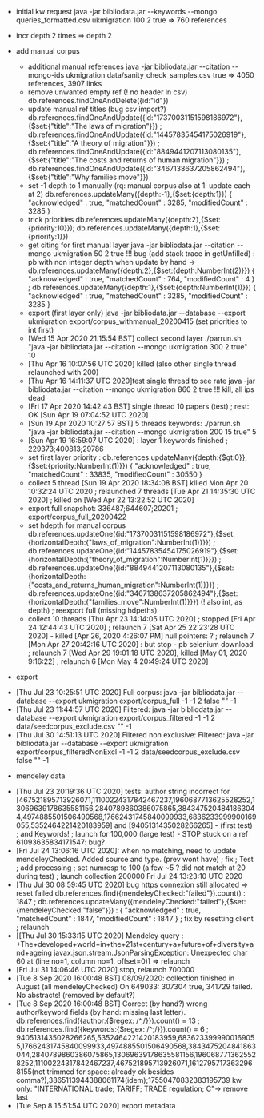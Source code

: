 
* initial kw request java -jar bibliodata.jar --keywords --mongo queries_formatted.csv ukmigration 100 2 true
  => 760 references
* incr depth 2 times => depth 2

* add manual corpus
  -  additional manual references java -jar bibliodata.jar --citation --mongo-ids ukmigration data/sanity_check_samples.csv true 
  => 4050 references, 3907 links
  -  remove unwanted empty ref (! no header in csv) db.references.findOneAndDelete({id:"id"})
  -  update manual ref titles (bug csv import?) db.references.findOneAndUpdate({id:"17370031151598186972"},{$set:{"title":"The laws of migration"}}) ; db.references.findOneAndUpdate({id:"14457835454175026919"},{$set:{"title":"A theory of migration"}}) ; db.references.findOneAndUpdate({id:"8849441207113080135"},{$set:{"title":"The costs and returns of human migration"}}) ; db.references.findOneAndUpdate({id:"3467138637205862494"},{$set:{"title":"Why families move"}})
  - set -1 depth to 1 manually (rq: manual corpus also at 1: update each at 2) db.references.updateMany({depth:-1},{$set:{depth:1}})
     { "acknowledged" : true, "matchedCount" : 3285, "modifiedCount" : 3285 }
  - trick priorities db.references.updateMany({depth:2},{$set:{priority:10}}); db.references.updateMany({depth:1},{$set:{priority:1}})
  - get citing for first manual layer java -jar bibliodata.jar --citation --mongo ukmigration 50 2 true 
    !!! bug (add stack trace in getUnfilled) : pb with non integer depth when update by hand ->  db.references.updateMany({depth:2},{$set:{depth:NumberInt(2)}})
     { "acknowledged" : true, "matchedCount" : 764, "modifiedCount" : 4 } ; db.references.updateMany({depth:1},{$set:{depth:NumberInt(1)}})
     { "acknowledged" : true, "matchedCount" : 3285, "modifiedCount" : 3285 }
  - export (first layer only) java -jar bibliodata.jar --database --export ukmigration export/corpus_withmanual_20200415 (set priorities to int first)
  - [Wed 15 Apr 2020 21:15:54 BST] collect second layer ./parrun.sh "java -jar bibliodata.jar --citation --mongo ukmigration 300 2 true" 10
  - [Thu Apr 16 10:07:56 UTC 2020] killed (also other single thread relaunched with 200)
  - [Thu Apr 16 14:11:37 UTC 2020]test single thread to see rate  java -jar bibliodata.jar --citation --mongo ukmigration 860 2 true !!! kill, all ips dead
  - [Fri 17 Apr 2020 14:42:43 BST] single thread 10 papers (test) ; rest: OK [Sun Apr 19 07:04:52 UTC 2020]
  - [Sun 19 Apr 2020 10:27:57 BST] 5 threads keywords: ./parrun.sh "java -jar bibliodata.jar --citation --mongo ukmigration 200 15 true" 5
  - [Sun Apr 19 16:59:07 UTC 2020] : layer 1 keywords finished ; 229373;400813;29786
  - set first layer priority : db.references.updateMany({depth:{$gt:0}},{$set:{priority:NumberInt(1)}})
     { "acknowledged" : true, "matchedCount" : 33835, "modifiedCount" : 30550 }
  - collect 5 thread [Sun 19 Apr 2020 18:34:08 BST] killed Mon Apr 20 10:32:24 UTC 2020 ; relaunched 7 threads [Tue Apr 21 14:35:30 UTC 2020] ; killed on [Wed Apr 22 13:22:52 UTC 2020]
  - export full snapshot: 336487;644607;20201 ; export/corpus_full_20200422 
  - set hdepth for manual corpus db.references.updateOne({id:"17370031151598186972"},{$set:{horizontalDepth:{"laws_of_migration":NumberInt(1)}}}) ; db.references.updateOne({id:"14457835454175026919"},{$set:{horizontalDepth:{"theory_of_migration":NumberInt(1)}}}) ; db.references.updateOne({id:"8849441207113080135"},{$set:{horizontalDepth:{"costs_and_returns_human_migration":NumberInt(1)}}}) ; db.references.updateOne({id:"3467138637205862494"},{$set:{horizontalDepth:{"families_move":NumberInt(1)}}}) (! also int, as depth) ; reexport full (missing hdpeths) 
  - collect 10 threads [Thu Apr 23 14:14:05 UTC 2020] ; stopped [Fri Apr 24 12:44:43 UTC 2020] ; relaunch 7 [Sat Apr 25 22:23:28 UTC 2020] - killed [Apr 26, 2020 4:26:07 PM] null pointers: ? ; relaunch 7 [Mon Apr 27 20:42:16 UTC 2020] : but stop - pb selenium download ; relaunch 7 [Wed Apr 29 19:01:18 UTC 2020], killed [May 01, 2020 9:16:22] ; relaunch 6 [Mon May  4 20:49:24 UTC 2020] 

* export
 - [Thu Jul 23 10:25:51 UTC 2020] Full corpus: java -jar bibliodata.jar --database --export ukmigration export/corpus_full -1 -1 2 false "" -1
 - [Thu Jul 23 11:44:57 UTC 2020] Filtered: java -jar bibliodata.jar --database --export ukmigration export/corpus_filtered -1 -1 2 data/seedcorpus_exclude.csv "" -1
 - [Thu Jul 30 14:51:13 UTC 2020] Filtered non exclusive: Filtered: java -jar bibliodata.jar --database --export ukmigration export/corpus_filteredNonExcl -1 -1 2 data/seedcorpus_exclude.csv false "" -1

* mendeley data
 - [Thu Jul 23 20:19:36 UTC 2020] tests: author string incorrect for [467521895713926071,11100224317842467237,1960687713625528252,13069639178635581156,2840789860386075865,3843475204841863044,4974885501506490568,17662431745840099933,6836233999900169055,5352464221420183959] and [9405131435028266265] - (first test) ; and Keywords! ; launch for 100,000 (large test) - STOP stuck on a ref 61093635834171547: bug?
 - [Fri Jul 24 13:06:16 UTC 2020]: when no matching, need to update mendeleyChecked. Added source and type. (prev wont have)  ; fix ; Test ; add processing ; set numresp to 100 (a few ~5 ? did not match at 20 during test) ; launch collection 200000 Fri Jul 24 13:23:10 UTC 2020
 - [Thu Jul 30 08:59:45 UTC 2020] bug https connexion still allocated  => reset failed db.references.find({mendeleyChecked:"failed"}).count() : 1847 ; db.references.updateMany({mendeleyChecked:"failed"},{$set:{mendeleyChecked:"false"}}) : { "acknowledged" : true, "matchedCount" : 1847, "modifiedCount" : 1847 } ; fix by resetting client ; relaunch
 - [[Thu Jul 30 15:33:15 UTC 2020] Mendeley query : +The+developed+world+in+the+21st+century+a+future+of+diversity+and+ageing
javax.json.stream.JsonParsingException: Unexpected char 60 at (line no=1, column no=1, offset=0)] => relaunch
 - [Fri Jul 31 14:06:46 UTC 2020] stop, relaunch 700000
 - [Tue  8 Sep 2020 16:00:48 BST] 08/09/2020: collection finished in August (all mendeleyChecked) On 649033: 307304 true, 341729 failed. No abstracts! (removed by default?)
 - [Tue  8 Sep 2020 16:00:48 BST] Correct (by hand?) wrong author/keyword fields (by hand: missing last letter).  db.references.find({author:{$regex: /^,/}}).count() = 13 ; db.references.find({keywords:{$regex: /^;/}}).count() = 6 ; 9405131435028266265,5352464221420183959,6836233999900169055,17662431745840099933,4974885501506490568,3843475204841863044,2840789860386075865,13069639178635581156,1960687713625528252,11100224317842467237,467521895713926071,16127957173632968155(not trimmed for space: already ok besides comma?),3865113944388061174(idem);17550470832383195739 kw only: "INTERNATIONAL trade; TARIFF; TRADE regulation; C"-> remove last
 - [Tue Sep  8 15:51:54 UTC 2020] export metadata


